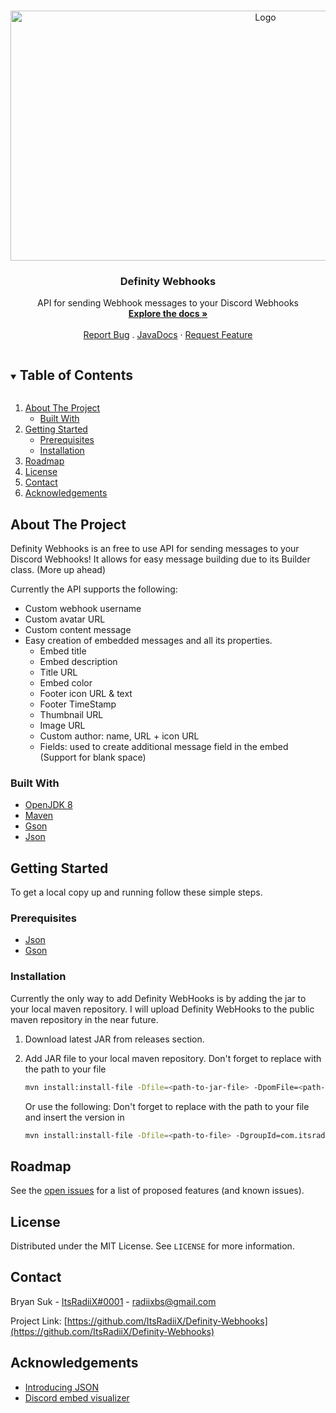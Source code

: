 <!-- PROJECT LOGO -->
<br />
<p align="center">
  <a href="https://github.com/ItsRadiiX/Definity-Webhooks">
    <img src="https://i.imgur.com/gXGTSRH.png" alt="Logo" width="800" height="400">
  </a>

  <h3 align="center">Definity Webhooks</h3>

  <p align="center">
    API for sending Webhook messages to your Discord Webhooks
    <br />
    <a href="https://github.com/ItsRadiiX/Definity-Webhooks/wiki"><strong>Explore the docs »</strong></a>
    <br />
    <br />
    <a href="https://github.com/ItsRadiiX/Definity-Webhooks/issues">Report Bug</a>
    .
    <a href="https://itsradiix.github.io/Definity-Webhooks/javadocs/">JavaDocs</a>
    ·
    <a href="https://github.com/ItsRadiiX/Definity-Webhooks/issues">Request Feature</a>
  </p>
</p>



<!-- TABLE OF CONTENTS -->
<details open="open">
  <summary><h2 style="display: inline-block">Table of Contents</h2></summary>
  <ol>
    <li>
      <a href="#about-the-project">About The Project</a>
      <ul>
        <li><a href="#built-with">Built With</a></li>
      </ul>
    </li>
    <li>
      <a href="#getting-started">Getting Started</a>
      <ul>
        <li><a href="#prerequisites">Prerequisites</a></li>
        <li><a href="#installation">Installation</a></li>
      </ul>
    </li>
    <li><a href="#roadmap">Roadmap</a></li>
    <li><a href="#license">License</a></li>
    <li><a href="#contact">Contact</a></li>
    <li><a href="#acknowledgements">Acknowledgements</a></li>
  </ol>
</details>



<!-- ABOUT THE PROJECT -->
## About The Project

Definity Webhooks is an free to use API for sending messages to your Discord Webhooks!
It allows for easy message building due to its Builder class. (More up ahead)

Currently the API supports the following:
- Custom webhook username
- Custom avatar URL
- Custom content message
- Easy creation of embedded messages and all its properties.
   - Embed title
   - Embed description
   - Title URL
   - Embed color
   - Footer icon URL & text
   - Footer TimeStamp
   - Thumbnail URL
   - Image URL
   - Custom author: name, URL + icon URL
   - Fields: used to create additional message field in the embed (Support for blank space)


### Built With

* [OpenJDK 8](https://adoptopenjdk.net/)
* [Maven](https://maven.apache.org/)
* [Gson](https://github.com/google/gson)
* [Json](https://mvnrepository.com/artifact/org.json/json)



<!-- GETTING STARTED -->
## Getting Started

To get a local copy up and running follow these simple steps.

### Prerequisites

* [Json](https://mvnrepository.com/artifact/org.json/json)
* [Gson](https://github.com/google/gson)

### Installation

Currently the only way to add Definity WebHooks is by adding the jar to your local maven repository.
I will upload Definity WebHooks to the public maven repository in the near future.

1. Download latest JAR from releases section.
2. Add JAR file to your local maven repository.
   Don't forget to replace <path-to-jar-file> with the path to your file
   ```sh
   mvn install:install-file -Dfile=<path-to-jar-file> -DpomFile=<path-to-jar-file>\META-INF\maven\com.itsradiix\DiscordWebHookAPI\pom.xml
   ```
   
   
   Or use the following:
   Don't forget to replace <path-to-jar-file> with the path to your file and insert the version in <version>
   ```sh
   mvn install:install-file -Dfile=<path-to-file> -DgroupId=com.itsradiix -DartifactId=DiscordWebHookAPI -Dversion=<version> -Dpackaging=jar
   ```


<!-- ROADMAP -->
## Roadmap

See the [open issues](https://github.com/ItsRadiiX/Definity-Webhooks/issues) for a list of proposed features (and known issues).



<!-- LICENSE -->
## License

Distributed under the MIT License. See `LICENSE` for more information.



<!-- CONTACT -->
## Contact

Bryan Suk - [ItsRadiiX#0001](https://discord.definitymc.com) - radiixbs@gmail.com

Project Link: [https://github.com/ItsRadiiX/Definity-Webhooks](https://github.com/ItsRadiiX/Definity-Webhooks)



<!-- ACKNOWLEDGEMENTS -->
## Acknowledgements

* [Introducing JSON](https://www.json.org/json-en.html)
* [Discord embed visualizer](https://leovoel.github.io/embed-visualizer/)
